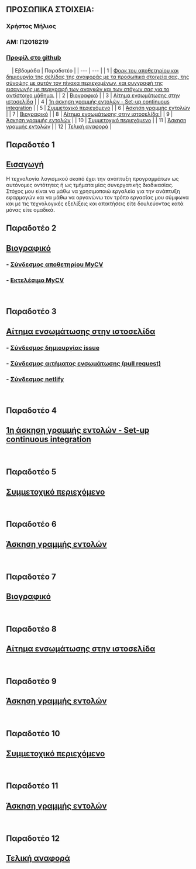 ## ΠΡΟΣΩΠΙΚΑ ΣΤΟΙΧΕΙΑ:
### Χρήστος Μήλιος
### ΑΜ: Π2018219
### [Προφίλ στο github](https://github.com/p18mili1 'Προφίλ στο github')
&nbsp;&nbsp;&nbsp;
| <a name="P">Εβδομάδα<a/> | Παραδοτέο |
| --- | --- |
| 1 | <a href="#P1">Φορκ του αποθετηρίου και δημιουργία της σελίδας της αναφοράς με τα προσωπικά στοιχεία σας, της σύνοψης με αυτόν τον πίνακα περιεχομένων, και συγγραφή της εισαγωγής με περιγραφή των αναγκών και των στόχων σας για το αντίστοιχο μάθημα.</a> |
| 2 | <a href="#P2">Βιογραφικό</a> |
| 3 | <a href="#P3">Αίτημα ενσωμάτωσης στην ιστοσελίδα</a> |
| 4 | <a href="#P4">1η άσκηση γραμμής εντολών - Set-up continuous integration</a> |
| 5 | <a href="#P5">Συμμετοχικό περιεχόμενο</a> |
| 6 | <a href="#P6">Άσκηση γραμμής εντολών</a> |
| 7 | <a href="#P7">Βιογραφικό</a> |
| 8 | <a href="#P8">Αίτημα ενσωμάτωσης στην ιστοσελίδα </a> |
| 9 | <a href="#P9">Άσκηση γραμμής εντολών</a> |
| 10 | <a href="#P10">Συμμετοχικό περιεχόμενο</a> |
| 11 | <a href="#P11">Άσκηση γραμμής εντολών</a> |
| 12 | <a href="#P12">Τελική αναφορά</a> |
  &nbsp;&nbsp;
## <a name="P1">Παραδοτέο 1</a>
## <a href="#P">Εισαγωγή</a>
Η τεχνολογία λογισμικού σκοπό έχει την ανάπτυξη προγραμμάτων ως αυτόνομες οντότητες ή ως τμήματα μίας συνεργατικής διαδικασίας. Στόχος μου είναι να μάθω να χρησιμοποιώ εργαλεία για την ανάπτυξη εφαρμογών και να μάθω να οργανώνω τον τρόπο εργασίας μου σύμφωνα και με τις τεχνολογικές εξελίξεις και απαιτήσεις είτε δουλεύοντας κατά μόνας είτε ομαδικά.
&nbsp;&nbsp;
## <a name="P2">Παραδοτέο 2</a>
## <a href="#P">Βιογραφικό</a>
### - <a href="https://github.com/p18mili1/MyCV">Σύνδεσμος αποθετηρίου MyCV</a>
### - <a href="https://p18mili1.github.io/MyCV/">Εκτελέσιμο MyCV</a>
&nbsp;&nbsp;
## <a name="P3">Παραδοτέο 3</a>
## <a href="#P">Αίτημα ενσωμάτωσης στην ιστοσελίδα</a>
### - <a href="https://github.com/ioniodi/sitegr/issues/36">Σύνδεσμος δημιουργίας issue</a>
### - <a href="https://github.com/ioniodi/sitegr/pull/85">Σύνδεσμος αιτήματος ενσωμάτωσης (pull request)</a>
### - <a href="https://hopeful-lamport-27750c.netlify.app/courses/info-privacy-policies-and-enhancing-tech/">Σύνδεσμος netlify</a>
&nbsp;&nbsp;
## <a name="P4">Παραδοτέο 4</a>
## <a href="#P">1η άσκηση γραμμής εντολών - Set-up continuous integration</a>
&nbsp;&nbsp;
## <a name="P5">Παραδοτέο 5</a>
## <a href="#P">Συμμετοχικό περιεχόμενο</a>
&nbsp;&nbsp;
## <a name="P6">Παραδοτέο 6</a>
## <a href="#P">Άσκηση γραμμής εντολών</a>
&nbsp;&nbsp;
## <a name="P7">Παραδοτέο 7</a>
## <a href="#P">Βιογραφικό</a>
&nbsp;&nbsp;
## <a name="P8">Παραδοτέο 8</a>
## <a href="#P">Αίτημα ενσωμάτωσης στην ιστοσελίδα</a>
&nbsp;&nbsp;
## <a name="P9">Παραδοτέο 9</a>
## <a href="#P">Άσκηση γραμμής εντολών</a>
&nbsp;&nbsp;
## <a name="P10">Παραδοτέο 10</a>
## <a href="#P">Συμμετοχικό περιεχόμενο</a>
&nbsp;&nbsp;
## <a name="P11">Παραδοτέο 11</a>
## <a href="#P">Άσκηση γραμμής εντολών</a>
&nbsp;&nbsp;
## <a name="P12">Παραδοτέο 12</a>
## <a href="#P">Τελική αναφορά</a>
&nbsp;

